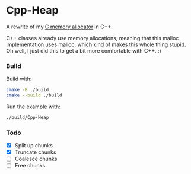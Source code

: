 # Cpp-Heap

A rewrite of my [C memory allocator](https://github.com/Anthony-de-cruz/C-Heap/tree/main) in C++.

C++ classes already use memory allocations, meaning that this malloc implementation uses malloc, which kind of makes this whole thing stupid. Oh well, I just did this to get a bit more comfortable with C++. :)

### Build

Build with:

```sh
cmake -B ./build
cmake --build ./build
```

Run the example with:

```sh
./build/Cpp-Heap
```

### Todo

- [x] Split up chunks
- [x] Truncate chunks
- [ ] Coalesce chunks
- [ ] Free chunks
